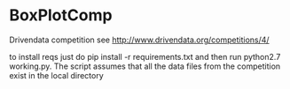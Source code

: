BoxPlotComp
===========

Drivendata competition see http://www.drivendata.org/competitions/4/

to install reqs just do pip install -r requirements.txt
and then run python2.7 working.py. The script assumes that all the
data files from the competition exist in the local directory


